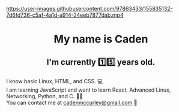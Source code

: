 https://user-images.githubusercontent.com/97863433/155835132-7d6fd736-c5af-4a1d-a914-24eeb7877dab.mp4
# <p align="center">My name is Caden

## <p align="center">I'm currently 1️⃣5️⃣ years old.



I know basic Linux, HTML, and CSS. 💻 <br>
I am learning JavaScript and want to learn React, Advanced Linux, Networking, Python, and C. 🧙‍♂️ <br>
You can contact me at cadenmccurley@gmail.com 📩 <br>


